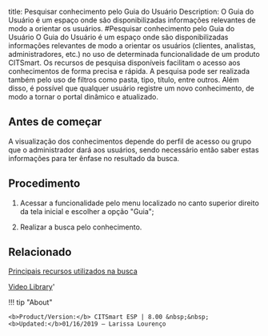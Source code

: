 title: Pesquisar conhecimento pelo Guia do Usuário
Description: O Guia do Usuário é um espaço onde são disponibilizadas informações relevantes de modo a orientar os usuários.
#Pesquisar conhecimento pelo Guia do Usuário
O Guia do Usuário é um espaço onde são disponibilizadas informações relevantes de modo a orientar os usuários (clientes, analistas, administradores, etc.) no uso de determinada funcionalidade de um produto CITSmart. Os recursos de pesquisa disponíveis facilitam o acesso aos conhecimentos de forma precisa e rápida. A pesquisa pode ser realizada também pelo uso de filtros como pasta, tipo, título, entre outros. Além disso, é possível que qualquer usuário registre um novo conhecimento, de modo a tornar o portal dinâmico e atualizado.

Antes de começar
--------------------

A visualização dos conhecimentos depende do perfil de acesso ou grupo que o
administrador dará aos usuários, sendo necessário então saber estas informações
para ter ênfase no resultado da busca.

Procedimento
----------------

1.  Acessar a funcionalidade pelo menu localizado no canto superior direito da
    tela inicial e escolher a opção "Guia";

2.  Realizar a busca pelo conhecimento.

Relacionado
---------------

[Principais recursos utilizados na busca](/pt-br/citsmart-esp-8/processes/knowledge/configuration/refine-search-knowledge-portal.html)

<i class='fa fa-youtube-play  fa-2x' style='color:#97ce17;vertical-align: middle;'> </i> [Video Library](https://www.youtube.com/playlist?list=PLB5qK2uzf2RPwkqhQwYU_EpvvGd29tSTA)'

!!! tip "About"

    <b>Product/Version:</b> CITSmart ESP | 8.00 &nbsp;&nbsp;
    <b>Updated:</b>01/16/2019 – Larissa Lourenço
